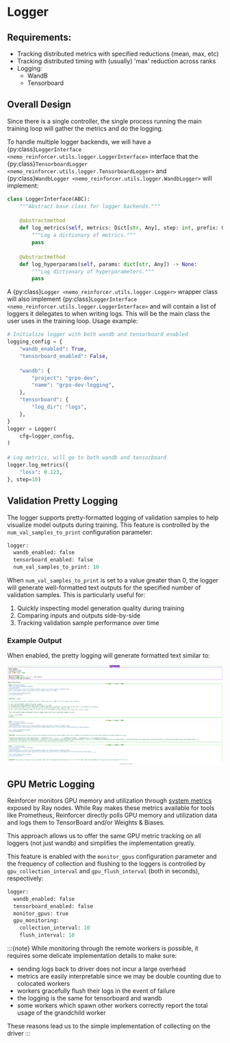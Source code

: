 # Logger

## Requirements:

* Tracking distributed metrics with specified reductions (mean, max, etc)
* Tracking distributed timing with (usually) 'max' reduction across ranks
* Logging:
   * WandB
   * Tensorboard

## Overall Design

Since there is a single controller, the single process running the main training loop will gather the metrics and do the logging.

To handle multiple logger backends, we will have a {py:class}`LoggerInterface <nemo_reinforcer.utils.logger.LoggerInterface>` interface that the {py:class}`TensorboardLogger <nemo_reinforcer.utils.logger.TensorboardLogger>` and {py:class}`WandbLogger <nemo_reinforcer.utils.logger.WandbLogger>` will implement:

```python
class LoggerInterface(ABC):
    """Abstract base class for logger backends."""

    @abstractmethod
    def log_metrics(self, metrics: Dict[str, Any], step: int, prefix: Optional[str]: "") -> None:
        """Log a dictionary of metrics."""
        pass

    @abstractmethod
    def log_hyperparams(self, params: dict[str, Any]) -> None:
        """Log dictionary of hyperparameters."""
        pass
```

A {py:class}`Logger <nemo_reinforcer.utils.logger.Logger>` wrapper class will also implement {py:class}`LoggerInterface <nemo_reinforcer.utils.logger.LoggerInterface>` and will contain a list of loggers it delegates to when writing logs. This will be the main class the user uses in the training loop. Usage example:

```python
# Initialize logger with both wandb and tensorboard enabled
logging_config = {
    "wandb_enabled": True,
    "tensorboard_enabled": False,

    "wandb": {
        "project": "grpo-dev",
        "name": "grpo-dev-logging",
    },
    "tensorboard": {
        "log_dir": "logs",
    },
}
logger = Logger(
    cfg=logger_config,
)

# Log metrics, will go to both wandb and tensorboard
logger.log_metrics({
    "loss": 0.123,
}, step=10)
```

## Validation Pretty Logging

The logger supports pretty-formatted logging of validation samples to help visualize model outputs during training. This feature is controlled by the `num_val_samples_to_print` configuration parameter:

```python
logger:
  wandb_enabled: false
  tensorboard_enabled: false
  num_val_samples_to_print: 10
```

When `num_val_samples_to_print` is set to a value greater than 0, the logger will generate well-formatted text outputs for the specified number of validation samples. This is particularly useful for:

1. Quickly inspecting model generation quality during training
2. Comparing inputs and outputs side-by-side
3. Tracking validation sample performance over time

### Example Output

When enabled, the pretty logging will generate formatted text similar to:

![Validation Pretty Logging Example](../assets/val-log.png)

## GPU Metric Logging

Reinforcer monitors GPU memory and utilization through [system metrics](https://docs.ray.io/en/latest/ray-observability/reference/system-metrics.html#system-metrics) exposed by Ray nodes. While Ray makes these metrics available for tools like Prometheus, Reinforcer directly polls GPU memory and utilization data and logs them to TensorBoard and/or Weights & Biases.

This approach allows us to offer the same GPU metric tracking on all loggers (not just wandb) and simplifies the implementation greatly.

This feature is enabled with the `monitor_gpus` configuration parameter and the frequency of collection and flushing to the loggers is controlled by `gpu_collection_interval` and `gpu_flush_interval` (both in seconds), respectively:

```python
logger:
  wandb_enabled: false
  tensorboard_enabled: false
  monitor_gpus: true
  gpu_monitoring:
    collection_interval: 10
    flush_interval: 10
```

:::{note}
While monitoring through the remote workers is possible, it requires some delicate implementation details to make sure:
* sending logs back to driver does not incur a large overhead
* metrics are easily interpretable since we may be double counting due to colocated workers
* workers gracefully flush their logs in the event of failure
* the logging is the same for tensorboard and wandb
* some workers which spawn other workers correctly report the total usage of the grandchild worker

These reasons lead us to the simple implementation of collecting on the driver
:::
